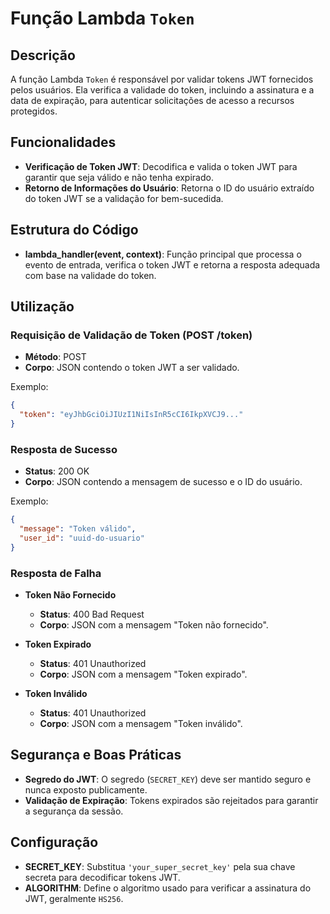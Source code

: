 # Função Lambda `Token`

## Descrição

A função Lambda `Token` é responsável por validar tokens JWT fornecidos pelos usuários. Ela verifica a validade do token, incluindo a assinatura e a data de expiração, para autenticar solicitações de acesso a recursos protegidos.

## Funcionalidades

- **Verificação de Token JWT**: Decodifica e valida o token JWT para garantir que seja válido e não tenha expirado.
- **Retorno de Informações do Usuário**: Retorna o ID do usuário extraído do token JWT se a validação for bem-sucedida.

## Estrutura do Código

- **lambda_handler(event, context)**: Função principal que processa o evento de entrada, verifica o token JWT e retorna a resposta adequada com base na validade do token.

## Utilização

### Requisição de Validação de Token (POST /token)

- **Método**: POST
- **Corpo**: JSON contendo o token JWT a ser validado.

Exemplo:
```json
{
  "token": "eyJhbGciOiJIUzI1NiIsInR5cCI6IkpXVCJ9..."
}
```

### Resposta de Sucesso

- **Status**: 200 OK
- **Corpo**: JSON contendo a mensagem de sucesso e o ID do usuário.

Exemplo:
```json
{
  "message": "Token válido",
  "user_id": "uuid-do-usuario"
}
```

### Resposta de Falha

- **Token Não Fornecido**
  - **Status**: 400 Bad Request
  - **Corpo**: JSON com a mensagem "Token não fornecido".

- **Token Expirado**
  - **Status**: 401 Unauthorized
  - **Corpo**: JSON com a mensagem "Token expirado".

- **Token Inválido**
  - **Status**: 401 Unauthorized
  - **Corpo**: JSON com a mensagem "Token inválido".

## Segurança e Boas Práticas

- **Segredo do JWT**: O segredo (`SECRET_KEY`) deve ser mantido seguro e nunca exposto publicamente.
- **Validação de Expiração**: Tokens expirados são rejeitados para garantir a segurança da sessão.

## Configuração

- **SECRET_KEY**: Substitua `'your_super_secret_key'` pela sua chave secreta para decodificar tokens JWT.
- **ALGORITHM**: Define o algoritmo usado para verificar a assinatura do JWT, geralmente `HS256`.


